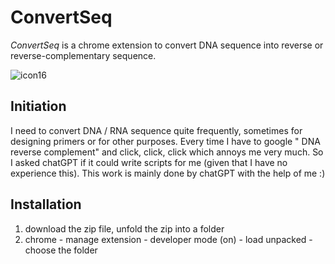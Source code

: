 # ConvertSeq

*ConvertSeq* is a chrome extension to convert DNA sequence into reverse or reverse-complementary sequence. 

![icon16](/home/xiaoqingpan/vkjis-ffk2w/ConvertSeqExtension/icon16.png)

## Initiation

I need to convert DNA / RNA sequence quite frequently, sometimes for designing primers or for other purposes. Every time I have to google " DNA reverse complement" and click, click, click which annoys me very much. So I asked chatGPT if it could write scripts for me (given that I have no experience this). This work is mainly done by chatGPT with the help of me :)

## Installation

1. download the zip file, unfold the zip into a folder
2. chrome - manage extension - developer mode (on) - load unpacked - choose the folder